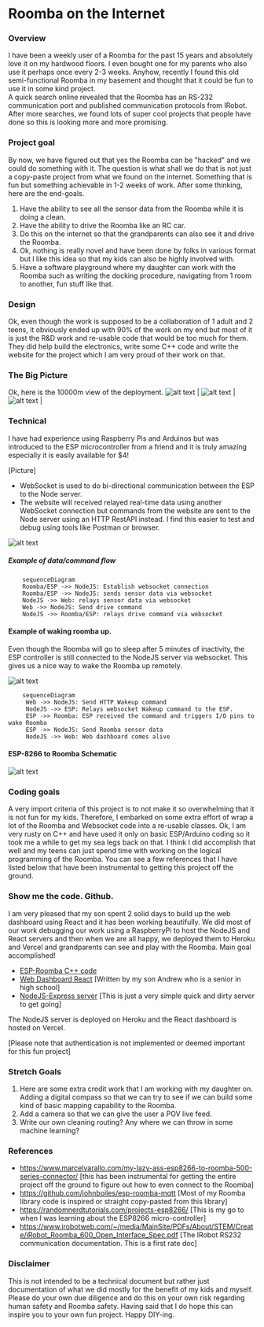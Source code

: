 

# Roomba on the Internet
### Overview
I have been a weekly user of a Roomba for the past 15 years and absolutely love it on my hardwood floors.  I even bought one for my parents who also use it perhaps once every 2-3 weeks.  Anyhow, recently I found this old semi-functional Roomba in my basement and thought that it could be fun to use it in some kind project.  
A quick search online revealed that the Roomba has an RS-232 communication port and published communication protocols from IRobot.  After more searches, we found lots of super cool projects that people have done so this is looking more and more promising.

### Project goal
By now, we have figured out that yes the Roomba can be "hacked" and we could do something with it.  The question is what shall we do that is not just a copy-paste project from what we found on the internet.  Something that is fun but something achievable in 1-2 weeks of work.  After some thinking, here are the end-goals.

 1. Have the ability to see all the sensor data from the Roomba while it is doing a clean.
 2. Have the ability to drive the Roomba like an RC car.
 3. Do this on the internet so that the grandparents can also see it and drive the Roomba.
 4. Ok, nothing is really novel and have been done by folks in various format but I like this idea so that my kids can also be highly involved with.
 5. Have a software playground where my daughter can work with the Roomba such as writing the docking procedure, navigating from 1 room to another, fun stuff like that.

### Design
Ok, even though the work is supposed to be a collaboration of 1 adult and 2 teens, it obviously ended up with 90% of the work on my end but most of it is just the R&D work and re-usable code that would be too much for them.  They did help build the electronics, write some C++ code and write the website for the project which I am very proud of their work on that.  

### The Big Picture
Ok, here is the 10000m view of the deployment.
![alt text](https://github.com/hujanais/roombie/blob/main/deployment.PNG)
| ![alt text](https://github.com/hujanais/roombie/blob/main/deployment.PNG) |![alt text](https://github.com/hujanais/roombie/blob/main/react-dashboard.PNG)  |

### Technical
I have had experience using Raspberry Pis and Arduinos but was introduced to the ESP microcontroller from a friend and it is truly amazing especially it is easily available for $4!  

[Picture]
 -  WebSocket is used to do bi-directional communication between the ESP to the Node server.
 - The website will received relayed real-time data using another WebSocket connection but commands from the website are sent to the Node server using an HTTP RestAPI instead.  I find this easier to test and debug using tools like Postman or browser.
 
![alt text](https://github.com/hujanais/roombie/blob/main/seq-1.PNG)
 #####  Example of data/command flow
 ``` mermaid
	 sequenceDiagram
	 Roomba/ESP ->> NodeJS: Establish websocket connection
	 Roomba/ESP ->> NodeJS: sends sensor data via websocket
	 NodeJS ->> Web: relays sensor data via websocket
	 Web ->> NodeJS: Send drive command
	 NodeJS ->> Roomba/ESP: relays drive command via websocket	 
```

#### Example of waking roomba up.
Even though the Roomba will go to sleep after 5 minutes of inactivity, the ESP controller is still connected to the NodeJS server via websocket.  This gives us a nice way to wake the Roomba up remotely.
 
![alt text](https://github.com/hujanais/roombie/blob/main/seq-2.PNG)
 ``` mermaid
	 sequenceDiagram
	  Web ->> NodeJS: Send HTTP Wakeup command
	  NodeJS ->> ESP: Relays websocket Wakeup command to the ESP.
	  ESP ->> Roomba: ESP received the command and triggers I/O pins to wake Roomba
	  ESP ->> NodeJS: Send Roomba sensor data
	  NodeJS ->> Web: Web dashboard comes alive 
```

#### ESP-8266 to Roomba Schematic
![alt text](https://github.com/hujanais/roombie/blob/main/schematic.PNG)
 
### Coding goals
A very import criteria of this project is to not make it so overwhelming that it is not fun for my kids.  Therefore, I embarked on some extra effort of wrap a lot of the Roomba and Websocket code into a re-usable classes.  Ok, I am very rusty on C++ and have used it only on basic ESP/Arduino coding so it took me a while to get my sea legs back on that.  I think I did accomplish that well and my teens can just spend time with working on the logical programming of the Roomba.  You can see a few references that I have listed below that have been instrumental to getting this project off the ground. 

### Show me the code. Github.
I am very pleased that my son spent 2 solid days to build up the web dashboard using React and it has been working beautifully.  We did most of our work debugging our work using a RaspberryPi to host the NodeJS and React servers and then when we are all happy, we deployed them to Heroku and Vercel and grandparents can see and play with the Roomba.  Main goal accomplished!

 - [ESP-Roomba C++ code](https://github.com/hujanais/roombie-esp8266)
 - [Web Dashboard React](https://github.com/pillious/roombaUI) [Written by my son Andrew who is a senior in high school]
 - [NodeJS-Express server](https://github.com/hujanais/roombie-nodejs) [This is just a very simple quick and dirty server to get going]

The NodeJS server is deployed on Heroku and the React dashboard is hosted on Vercel.  

[Please note that authentication is not implemented or deemed important for this fun project]

### Stretch Goals
1.	Here are some extra credit work that I am working with my daughter on.  Adding a digital compass so that we can try to see if we can build some kind of basic mapping capability to the Roomba.
2.	Add a camera so that we can give the user a POV live feed.
3.	Write our own cleaning routing?  Any where we can throw in some machine learning?

### References

 - https://www.marcelvarallo.com/my-lazy-ass-esp8266-to-roomba-500-series-connector/ [this has been instrumental for getting the entire project off the ground to figure out how to even connect to the Roomba]
 - https://github.com/johnboiles/esp-roomba-mqtt  [Most of my Roomba library code is inspired or straight copy-pasted from this library]
 - https://randomnerdtutorials.com/projects-esp8266/ [This is my go to when I was learning about the ESP8266 micro-controller]
 - https://www.irobotweb.com/~/media/MainSite/PDFs/About/STEM/Create/iRobot_Roomba_600_Open_Interface_Spec.pdf [The IRobot RS232 communication documentation.  This is a first rate doc]

### Disclaimer
This is not intended to be a technical document but rather just documentation of what we did mostly for the benefit of my kids and myself.  Please do your own due diligence and do this on your own risk regarding human safety and Roomba safety.   Having said that I do hope this can inspire you to your own fun project.  Happy DIY-ing.
